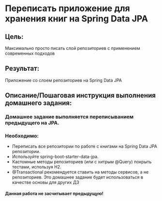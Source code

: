 ﻿# Переписать приложение для хранения книг на Spring Data JPA

## Цель:
Максимально просто писать слой репозиториев с применением современных подходов

## Результат: 
Приложение со слоем репозиториев на Spring Data JPA

## Описание/Пошаговая инструкция выполнения домашнего задания:

### Домашнее задание выполняется переписыванием предыдущего на JPA.

### Необходимо:

 * Переписать все репозитории по работе с книгами на Spring Data JPA репозитории.
 * Используйте spring-boot-starter-data-jpa.
 * Кастомные методы репозиториев (или с хитрым @Query) покрыть тестами, используя H2.
 * @Transactional рекомендуется ставить на методы сервисов, а не репозиториев. Это домашнее задание будет использоваться в качестве основы для других ДЗ

#### Данная работа не засчитывает предыдущую!



